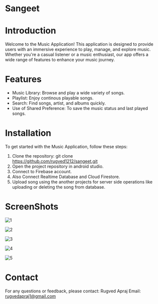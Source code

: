 # Sangeet

# Introduction
 Welcome to the Music Application! This application is designed to provide users with an immersive experience to play, manage, and explore music. Whether you're a casual listener or a music enthusiast, our app offers a wide range of features to enhance your music journey.

# Features
 - Music Library: Browse and play a wide variety of songs.
 - Playlist: Enjoy continous playable songs.
 - Search: Find songs, artist, and albums quickly.
 - Use of Shared Preference: To save the music status and last played songs.

# Installation
 To get started with the Music Application, follow these steps:
 1. Clone the repository: git clone https://github.com/rugved1212/sangeet.git
 2. Open the project repository in android studio.
 3. Connect to Firebase account.
 4. Also Connect Realtime Database and Cloud Firestore.
 5. Upload song using the another projects for server side operations like uploading or deleting the song from database.


# ScreenShots
 ![1](https://github.com/user-attachments/assets/bc8f29fc-f05c-4ecc-a73b-eb0d66285e6c)

 
 ![2](https://github.com/user-attachments/assets/4d42fe8d-d90b-4fc2-a5e4-e54d285fd3fe)

 
 ![3](https://github.com/user-attachments/assets/92d41e0d-c25e-46ee-b2f9-5b2b2cf26494)

 
 ![4](https://github.com/user-attachments/assets/a48383eb-0393-4765-b2c9-3a2fd40cdd69)

 
 ![5](https://github.com/user-attachments/assets/8074210f-c218-4939-9383-706d801e1dc8)

# Contact
 For any questions or feedback, please contact:
 Rugved Apraj
 Email: rugvedapraj1@gmail.com
